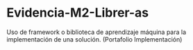 # Evidencia-M2-Librer-as
Uso de framework o biblioteca de aprendizaje máquina para la implementación de una solución. (Portafolio Implementación)
